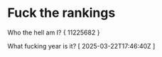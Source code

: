 # Fuck the rankings

Who the hell am I?
{ 11225682 }

What fucking year is it?
[ 2025-03-22T17:46:40Z ]
